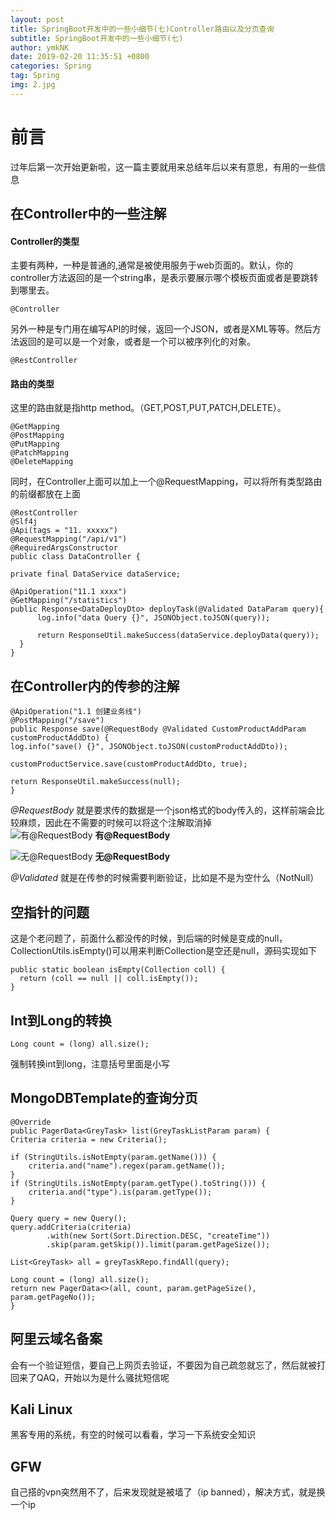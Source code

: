 ```yaml
---
layout: post
title: SpringBoot开发中的一些小细节(七)Controller路由以及分页查询
subtitle: SpringBoot开发中的一些小细节(七)
author: ymkNK
date: 2019-02-20 11:35:51 +0800
categories: Spring
tag: Spring
img: 2.jpg
---
```


# 前言

过年后第一次开始更新啦，这一篇主要就用来总结年后以来有意思，有用的一些信息

## 在Controller中的一些注解

#### Controller的类型

主要有两种，一种是普通的,通常是被使用服务于web页面的。默认，你的controller方法返回的是一个string串，是表示要展示哪个模板页面或者是要跳转到哪里去。

    @Controller

另外一种是专门用在编写API的时候，返回一个JSON，或者是XML等等。然后方法返回的是可以是一个对象，或者是一个可以被序列化的对象。

    @RestController

#### 路由的类型

这里的路由就是指http method。（GET,POST,PUT,PATCH,DELETE）。

    @GetMapping
    @PostMapping
    @PutMapping
    @PatchMapping
    @DeleteMapping

同时，在Controller上面可以加上一个@RequestMapping，可以将所有类型路由的前缀都放在上面

    @RestController
    @Slf4j
    @Api(tags = "11. xxxxx")
    @RequestMapping("/api/v1")
    @RequiredArgsConstructor
    public class DataController {

    private final DataService dataService;

    @ApiOperation("11.1 xxxx")
    @GetMapping("/statistics")
    public Response<DataDeployDto> deployTask(@Validated DataParam query){
          log.info("data Query {}", JSONObject.toJSON(query));

          return ResponseUtil.makeSuccess(dataService.deployData(query));
      }
    }

## 在Controller内的传参的注解

    @ApiOperation("1.1 创建业务线")
    @PostMapping("/save")
    public Response save(@RequestBody @Validated CustomProductAddParam customProductAddDto) {
    log.info("save() {}", JSONObject.toJSON(customProductAddDto));

    customProductService.save(customProductAddDto, true);

    return ResponseUtil.makeSuccess(null);
    }

*@RequestBody* 就是要求传的数据是一个json格式的body传入的，这样前端会比较麻烦，因此在不需要的时候可以将这个注解取消掉  
![有@RequestBody](qeh76ukrx.bkt.clouddn.com/assets/img/spring7/41620289.png)
**有@RequestBody**  


![无@RequestBody](qeh76ukrx.bkt.clouddn.com/assets/img/spring7/notRequest.png)
**无@RequestBody**


*@Validated* 就是在传参的时候需要判断验证，比如是不是为空什么（NotNull）

## 空指针的问题
这是个老问题了，前面什么都没传的时候，到后端的时候是变成的null，CollectionUtils.isEmpty()可以用来判断Collection是空还是null，源码实现如下

    public static boolean isEmpty(Collection coll) {
      return (coll == null || coll.isEmpty());
    }

## Int到Long的转换

    Long count = (long) all.size();

强制转换int到long，注意括号里面是小写

## MongoDBTemplate的查询分页

    @Override
    public PagerData<GreyTask> list(GreyTaskListParam param) {
    Criteria criteria = new Criteria();

    if (StringUtils.isNotEmpty(param.getName())) {
        criteria.and("name").regex(param.getName());
    }
    if (StringUtils.isNotEmpty(param.getType().toString())) {
        criteria.and("type").is(param.getType());
    }

    Query query = new Query();
    query.addCriteria(criteria)
            .with(new Sort(Sort.Direction.DESC, "createTime"))
            .skip(param.getSkip()).limit(param.getPageSize());

    List<GreyTask> all = greyTaskRepo.findAll(query);

    Long count = (long) all.size();
    return new PagerData<>(all, count, param.getPageSize(), param.getPageNo());
    }

## 阿里云域名备案
会有一个验证短信，要自己上网页去验证，不要因为自己疏忽就忘了，然后就被打回来了QAQ，开始以为是什么骚扰短信呢

## Kali Linux
黑客专用的系统，有空的时候可以看看，学习一下系统安全知识

## GFW
自己搭的vpn突然用不了，后来发现就是被墙了（ip banned），解决方式，就是换一个ip
